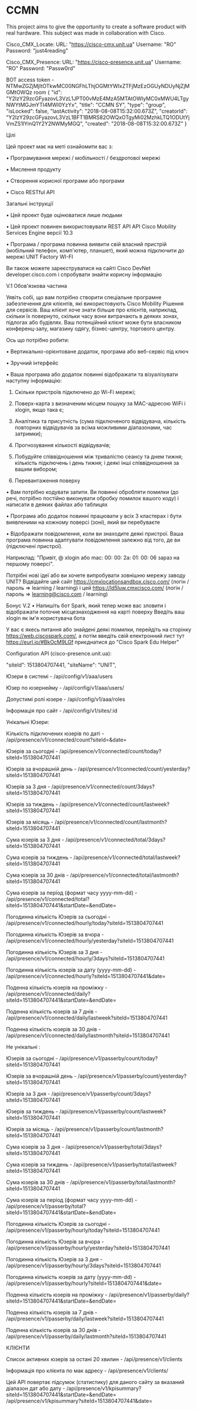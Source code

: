 # CCMN

This project aims to give the opportunity to create a software product with
real hardware. This subject was made in collaboration with Cisco.

Cisco_CMX_Locate:
  URL: "https://cisco-cmx.unit.ua"
  Username: "RO"
  Password: "just4reading"

Cisco_CMX_Presence:
  URL: "https://cisco-presence.unit.ua"
  Username: "RO"
  Password: "Passw0rd"
  
 BOT access token - NTMwZGZjMjItOTkwMC00NGFhLThjOGMtYWIxZTFjMzEzOGUyNDUyNjZjMGMtOWQz
  room 
{
	"id": "Y2lzY29zcGFyazovL3VzL1JPT00vMzE4MzA5MTAtOWIyMC0xMWU4LTgyNWYtMGJmYTI4MWI0YzYx",
	"title": "CCMN SY",
	"type": "group",
	"isLocked": false,
	"lastActivity": "2018-08-08T15:32:00.673Z",
	"creatorId": "Y2lzY29zcGFyazovL3VzL1BFT1BMRS82OWQxOTgyMi02MzhkLTQ1ODUtYjVmZS1lYmQ1Y2Y2NWMyMGQ",
	"created": "2018-08-08T15:32:00.673Z"
}
 
Цілі

Цей проект має на меті ознайомити вас з:

• Програмування мережі / мобільності / бездротової мережі

• Мислення продукту

• Створення корисної програми або програми

• Cisco RESTful API

Загальні інструкції

• Цей проект буде оцінюватися лише людьми

• Цей проект повинен використовувати REST API API Cisco Mobility Services Engine версії 10.3

• Програма / програма повинна виявити свій власний пристрій (мобільний телефон, комп'ютер, планшет), який можна підключити до мережі UNIT Factory WI-FI


Ви також можете зареєструватися на сайті Cisco DevNet developer.cisco.com і спробувати знайти корисну інформацію

V.1 Обов'язкова частина

Уявіть собі, що вам потрібно створити спеціальне програмне забезпечення для клієнтів, які використовують Cisco Mobility
Рішення для сервісів. Ваш клієнт хоче знати більше про клієнтів, наприклад, скільки їх повернуто, скільки часу вони витрачають в деяких зонах, підлогах або будівлях.
Ваш потенційний клієнт може бути власником конференц-залу, магазину одягу, бізнес-центру, торгового центру.

Ось що потрібно робити:

• Вертикально-орієнтоване додаток, програма або веб-сервіс під ключ

• Зручний інтерфейс

• Ваша програма або додаток повинні відображати та візуалізувати наступну інформацію:

  1. Скільки пристроїв підключено до Wi-Fi мережі;
  
  2. Поверх-карта з визначеним місцем пошуку за MAC-адресою WiFi і xlogin, якщо така є;
  
  3. Аналітика та присутність (сума підключеного відвідувача, кількість повторних відвідувачів за всіма можливими діапазонами, час затримки);
  
  4. Прогнозування кількості відвідувачів;
  
  5. Побудуйте співвідношення між тривалістю сеансу та днем тижня; кількість підключень і день тижня; і деякі інші співвідношення за вашим вибором;
  
  6. Перевантаження поверху
  
• Вам потрібно кодувати запити. Ви повинні обробляти помилки (до речі, потрібно постійно виконувати обробку помилок вашого коду) і написати в деяких файлах або таблицях

• Програма або додаток повинні працювати у всіх 3 кластерах і бути виявленими на кожному поверсі (зоні), який ви перебуваєте

• Відображати повідомлення, коли ви знаходите деякі пристрої. Ваша програма повинна адаптувати повідомлення залежно від того, де ви (підключені пристрої).

Наприклад: "Привіт, @ xlogin або mac: 00: 00: 2a: 01: 00: 06 зараз на першому поверсі".

Потрібні нові ідеї або ви хочете випробувати зовнішню мережу заводу UNIT? Відвідайте цей сайт https://cmxlocationsandbox.cisco.com/ (логін / пароль => learning / learning)
і цей https://ld5luw.cmxcisco.com/ (логін / пароль => learning@cisco.com / learning)

Бонус V.2
• Напишіть бот Spark, який тепер може вас зловити і відображати поточне місцезнаходження на карті поверху
Введіть ваш xlogin як ім'я користувача бота

У вас є якесь питання або знайдені деякі помилки, перейдіть на сторінку
https://web.ciscospark.com/, а потім введіть свій електронний лист тут
https://eurl.io/#BkOcM9LGf приєднатися до "Cisco Spark Edu Helper"


Configuration API (cisco-presence.unit.ua):

"siteId": 1513804707441,
"siteName": "UNIT",

Юзери в системі - /api/config/v1/aaa/users

Юзер по юзернейму - /api/config/v1/aaa/users/<username>

Допустимі ролі юзере - /api/config/v1/aaa/roles

Інформація про сайт  - /api/config/v1/sites/:id


Унікальні Юзери:

Кількість підключених юзерів по даті - /api/presence/v1/connected/count?siteId=<siteId>&date=<date>

Юзерів за сьогодні - /api/presence/v1/connected/count/today?siteId=1513804707441

Юзерів за вчорашній день - /api/presence/v1/connected/count/yesterday?siteId=1513804707441

Юзерів за 3 дня - /api/presence/v1/connected/count/3days?siteId=1513804707441

Юзерів за тиждень - /api/presence/v1/connected/count/lastweek?siteId=1513804707441

Юзерів за місяць - /api/presence/v1/connected/count/lastmonth?siteId=1513804707441

Сума юзерів за 3 дня - /api/presence/v1/connected/total/3days?siteId=1513804707441

Сума юзерів за тиждень - /api/presence/v1/connected/total/lastweek?siteId=1513804707441

Сума юзерів за 30 днів - /api/presence/v1/connected/total/lastmonth?siteId=1513804707441

Сума юзерів за період (формат часу yyyy-mm-dd) - /api/presence/v1/connected/total?siteId=1513804707441&startDate=<yyyy-mm-dd>&endDate=<yyyy-mm-dd>

Погодинна кількість Юзерів за сьогодні - /api/presence/v1/connected/hourly/today?siteId=1513804707441

Погодинна кількість Юзерів за вчора - /api/presence/v1/connected/hourly/yesterday?siteId=1513804707441

Погодинна кількість Юзерів за 3 дня - /api/presence/v1/connected/hourly/3days?siteId=1513804707441

Погодинна кількість юзерів за дату (yyyy-mm-dd) - /api/presence/v1/connected/hourly?siteId=1513804707441&date=<yyyy-mm-dd>

Поденна кількість юзерів на проміжку - /api/presence/v1/connected/daily?siteId=1513804707441&startDate=<yyyy-mm-dd>&endDate=<yyyy-mm-dd>

Поденна кількість юзерів за 7 днів - /api/presence/v1/connected/daily/lastweek?siteId=1513804707441

Поденна кількість юзерів за 30 днів - /api/presence/v1/connected/daily/lastmonth?siteId=1513804707441


Не унікальні :

Юзерів за сьогодні - /api/presence/v1/passerby/count/today?siteId=1513804707441

Юзерів за вчорашній день - /api/presence/v1/passerby/count/yesterday?siteId=1513804707441

Юзерів за 3 дня - /api/presence/v1/passerby/count/3days?siteId=1513804707441

Юзерів за тиждень - /api/presence/v1/passerby/count/lastweek?siteId=1513804707441

Юзерів за місяць - /api/presence/v1/passerby/count/lastmonth?siteId=1513804707441

Сума юзерів за 3 дня - /api/presence/v1/passerby/total/3days?siteId=1513804707441

Сума юзерів за тиждень - /api/presence/v1/passerby/total/lastweek?siteId=1513804707441

Сума юзерів за 30 днів - /api/presence/v1/passerby/total/lastmonth?siteId=1513804707441

Сума юзерів за період (формат часу yyyy-mm-dd) - /api/presence/v1/passerby/total?siteId=1513804707441&startDate=<yyyy-mm-dd>&endDate=<yyyy-mm-dd>

Погодинна кількість Юзерів за сьогодні - /api/presence/v1/passerby/hourly/today?siteId=1513804707441

Погодинна кількість Юзерів за вчора - /api/presence/v1/passerby/hourly/yesterday?siteId=1513804707441

Погодинна кількість Юзерів за 3 дня - /api/presence/v1/passerby/hourly/3days?siteId=1513804707441

Погодинна кількість юзерів за дату (yyyy-mm-dd) - /api/presence/v1/passerby/hourly?siteId=1513804707441&date=<yyyy-mm-dd>

Поденна кількість юзерів на проміжку - /api/presence/v1/passerby/daily?siteId=1513804707441&startDate=<yyyy-mm-dd>&endDate=<yyyy-mm-dd>

Поденна кількість юзерів за 7 днів - /api/presence/v1/passerby/daily/lastweek?siteId=1513804707441

Поденна кількість юзерів за 30 днів - /api/presence/v1/passerby/daily/lastmonth?siteId=1513804707441


КЛІЄНТИ

Список активних юзерів за остані 20 хвилин - /api/presence/v1/clients

Інформація про клієнта по мак адресу - /api/presence/v1/clients/<macaddress>

Цей API повертає підсумок (статистику) для даного сайту за вказаний діапазон дат або дату - /api/presence/v1/kpisummary?siteId=1513804707441&startDate=<yyyy-mm-dd>&endDate=<yyyy-mm-dd>
/api/presence/v1/kpisummary?siteId=1513804707441&date=<yyyy-mm-dd>